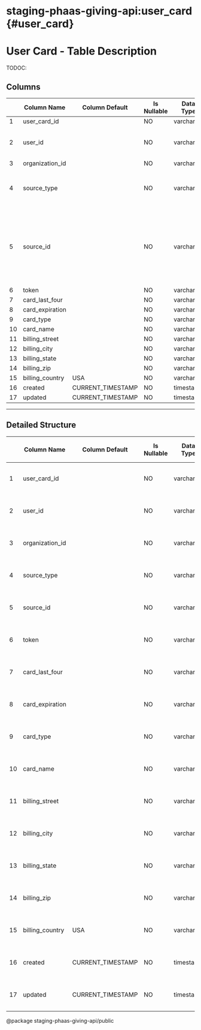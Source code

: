 # staging-phaas-giving-api:user_card {#user_card}

# User Card - Table Description

TODOC:

## Columns

| | Column Name | Column Default | Is Nullable | Data Type | Notes |
| ---- | ---- | ---- | ---- | ---- | ---- |
| 1 | user_card_id | | NO | varchar |  |
| 2 | user_id | | NO | varchar | Foreign key, id of the Platform user |
| 3 | organization_id | | NO | varchar |  |
| 4 | source_type | | NO | varchar | one of: virtualevent, virtual-event, (empty) |
| 5 | source_id | | NO | varchar | id of source event, starts with vevt if virtualevent, otherwise a hashed string (what id are those?) |
| 6 | token | | NO | varchar |  |
| 7 | card_last_four |  | NO | varchar |  |
| 8 | card_expiration |  | NO | varchar |  |
| 9 | card_type |  | NO | varchar |  |
| 10 | card_name |  | NO | varchar |  |
| 11 | billing_street |  | NO | varchar |  |
| 12 | billing_city |  | NO | varchar |  |
| 13 | billing_state |  | NO | varchar |  |
| 14 | billing_zip |  | NO | varchar |  |
| 15 | billing_country | USA | NO | varchar |  |
| 16 | created | CURRENT_TIMESTAMP | NO | timestamp |  |
| 17 | updated | CURRENT_TIMESTAMP | NO | timestamp |  |
----
## Detailed Structure
| | Column Name | Column Default | Is Nullable | Data Type | Collation Name | Column Type | Column Key | Extra | Privileges | Column Comment | Generation Expression | Character Maximum Length | Character Octet Length | Character Set Name | Datetime Precision | Table Catalog | Table Schema | Table Name |
| ---- | ---- | ---- | ---- | ---- | ---- | ---- | ---- | ---- | ---- | ---- | ---- | ---- | ---- | ---- | ---- | ---- | ---- | ---- |
| 1 | user_card_id | | NO | varchar | latin1_swedish_ci | varchar(50) | PRI |  | select |  |  | 50 | 50 | latin1 | | def | staging-phaas-giving-api | user_card |
| 2 | user_id | | NO | varchar | latin1_swedish_ci | varchar(50) |  |  | select |  |  | 50 | 50 | latin1 | | def | staging-phaas-giving-api | user_card |
| 3 | organization_id | | NO | varchar | latin1_swedish_ci | varchar(50) | MUL |  | select |  |  | 50 | 50 | latin1 | | def | staging-phaas-giving-api | user_card |
| 4 | source_type | | NO | varchar | latin1_swedish_ci | varchar(50) |  |  | select |  |  | 50 | 50 | latin1 | | def | staging-phaas-giving-api | user_card |
| 5 | source_id | | NO | varchar | latin1_swedish_ci | varchar(50) | MUL |  | select |  |  | 50 | 50 | latin1 | | def | staging-phaas-giving-api | user_card |
| 6 | token | | NO | varchar | latin1_swedish_ci | varchar(100) |  |  | select |  |  | 100 | 100 | latin1 | | def | staging-phaas-giving-api | user_card |
| 7 | card_last_four |  | NO | varchar | latin1_swedish_ci | varchar(4) |  |  | select |  |  | 4 | 4 | latin1 | | def | staging-phaas-giving-api | user_card |
| 8 | card_expiration |  | NO | varchar | latin1_swedish_ci | varchar(20) |  |  | select |  |  | 20 | 20 | latin1 | | def | staging-phaas-giving-api | user_card |
| 9 | card_type |  | NO | varchar | latin1_swedish_ci | varchar(20) |  |  | select |  |  | 20 | 20 | latin1 | | def | staging-phaas-giving-api | user_card |
| 10 | card_name |  | NO | varchar | latin1_swedish_ci | varchar(255) |  |  | select |  |  | 255 | 255 | latin1 | | def | staging-phaas-giving-api | user_card |
| 11 | billing_street |  | NO | varchar | latin1_swedish_ci | varchar(255) |  |  | select |  |  | 255 | 255 | latin1 | | def | staging-phaas-giving-api | user_card |
| 12 | billing_city |  | NO | varchar | latin1_swedish_ci | varchar(255) |  |  | select |  |  | 255 | 255 | latin1 | | def | staging-phaas-giving-api | user_card |
| 13 | billing_state |  | NO | varchar | latin1_swedish_ci | varchar(255) |  |  | select |  |  | 255 | 255 | latin1 | | def | staging-phaas-giving-api | user_card |
| 14 | billing_zip |  | NO | varchar | latin1_swedish_ci | varchar(255) |  |  | select |  |  | 255 | 255 | latin1 | | def | staging-phaas-giving-api | user_card |
| 15 | billing_country | USA | NO | varchar | latin1_swedish_ci | varchar(3) |  |  | select |  |  | 3 | 3 | latin1 | | def | staging-phaas-giving-api | user_card |
| 16 | created | CURRENT_TIMESTAMP | NO | timestamp | | timestamp |  |  | select |  |  | | | | 0 | def | staging-phaas-giving-api | user_card |
| 17 | updated | CURRENT_TIMESTAMP | NO | timestamp | | timestamp |  |  | select |  |  | | | | 0 | def | staging-phaas-giving-api | user_card |


@package staging-phaas-giving-api/public
